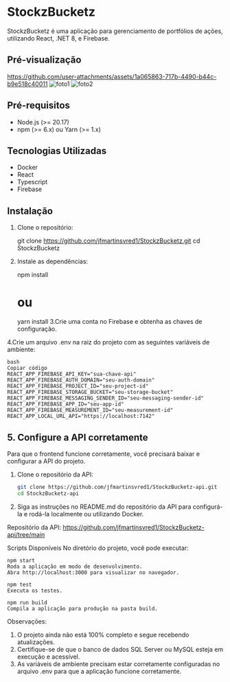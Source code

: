# StockzBucketz

StockzBucketz é uma aplicação para gerenciamento de portfólios de ações, utilizando React, .NET 8, e Firebase.

## Pré-visualização

https://github.com/user-attachments/assets/1a065863-717b-4490-b44c-b9e518c40011
![foto1](https://github.com/user-attachments/assets/a6c063d7-8704-4f40-b260-6927a72788e5)
![foto2](https://github.com/user-attachments/assets/350be491-5bf4-404d-acb0-dc164010cf7d)


## Pré-requisitos

- Node.js (>= 20.17)
- npm (>= 6.x) ou Yarn (>= 1.x)

## Tecnologias Utilizadas
 - Docker
 - React
 - Typescript
 - Firebase

## Instalação

1. Clone o repositório:

   git clone https://github.com/jfmartinsvred1/StockzBucketz.git
   cd StockzBucketz
2. Instale as dependências:

   npm install
   # ou
   yarn install
3.Crie uma conta no Firebase e obtenha as chaves de configuração.

4.Crie um arquivo .env na raiz do projeto com as seguintes variáveis de ambiente:

    bash
    Copiar código
    REACT_APP_FIREBASE_API_KEY="sua-chave-api"
    REACT_APP_FIREBASE_AUTH_DOMAIN="seu-auth-domain"
    REACT_APP_FIREBASE_PROJECT_ID="seu-project-id"
    REACT_APP_FIREBASE_STORAGE_BUCKET="seu-storage-bucket"
    REACT_APP_FIREBASE_MESSAGING_SENDER_ID="seu-messaging-sender-id"
    REACT_APP_FIREBASE_APP_ID="seu-app-id"
    REACT_APP_FIREBASE_MEASUREMENT_ID="seu-measurement-id"
    REACT_APP_LOCAL_URL_API="https://localhost:7142"
## 5. Configure a API corretamente

Para que o frontend funcione corretamente, você precisará baixar e configurar a API do projeto.

1. Clone o repositório da API:

   ```bash
   git clone https://github.com/jfmartinsvred1/StockzBucketz-api.git
   cd StockzBucketz-api
2. Siga as instruções no README.md do repositório da API para configurá-la e rodá-la localmente ou utilizando Docker.

Repositório da API:
https://github.com/jfmartinsvred1/StockzBucketz-api/tree/main

    
Scripts Disponíveis
  No diretório do projeto, você pode executar:

    npm start
    Roda a aplicação em modo de desenvolvimento.
    Abra http://localhost:3000 para visualizar no navegador.

    npm test
    Executa os testes.

    npm run build
    Compila a aplicação para produção na pasta build.

Observações:

1. O projeto ainda não está 100% completo e segue recebendo atualizações.
2. Certifique-se de que o banco de dados SQL Server ou MySQL esteja em execução e acessível.
3. As variáveis de ambiente precisam estar corretamente configuradas no arquivo .env para que a aplicação funcione corretamente.
